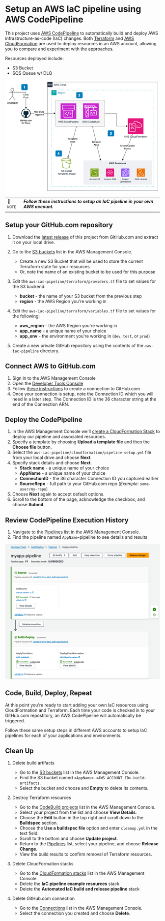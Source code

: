 # Setup an AWS IaC pipeline using AWS CodePipeline

This project uses [AWS CodePipeline](https://docs.aws.amazon.com/codepipeline/latest/userguide/welcome.html) to automatically build and deploy AWS infrastructure-as-code (IaC) changes. Both [Terraform](https://terraform.io) and [AWS CloudFormation](https://docs.aws.amazon.com/AWSCloudFormation/latest/UserGuide/Welcome.html) are used to deploy resources in an AWS account, allowing you to compare and experiment with the approaches.

Resources deployed include:
- S3 Bucket
- SQS Queue w/ DLQ

![AWS IaC Deployment Pipeline](/docs/aws-cicd-arch.png "AWS IaC Deployment Pipeline")

| | |
|-|-|
|📝 `NOTE` | _**Follow these instructions to setup an IaC pipeline in your own AWS account.**_|
| | |

## Setup your GitHub.com repository

1. Download the [latest release](https://github.com/robsable/aws-iac-pipeline/archive/refs/tags/v0.2.0.zip) of this project from GitHub.com and extract it on your local drive.
1. Go to the [S3 buckets](https://s3.console.aws.amazon.com/s3/buckets) list in the AWS Management Console.
   - Create a new S3 Bucket that will be used to store the current Terraform state for your resources
   - Or, note the name of an existing bucket to be used for this purpose
1. Edit the `aws-iac-pipeline/terraform/providers.tf` file to set values for the S3 backend:
   - **bucket** - the name of your S3 bucket from the previous step
   - **region** - the AWS Region you're working in
1. Edit the `aws-iac-pipeline/terraform/variables.tf` file to set values for the following:
   - **aws_region** - the AWS Region you're working in
   - **app_name** - a unique name of your choice
   - **app_env** - the environment you're working in (`dev`, `test`, or `prod`)

1. Create a new private GitHub repository using the contents of the `aws-iac-pipeline` directory.

## Connect AWS to GitHub.com

1. Sign in to the AWS Management Console
1. Open the [Developer Tools Console](https://console.aws.amazon.com/codesuite/settings/connections)
1. Follow [these instructions](https://docs.aws.amazon.com/dtconsole/latest/userguide/connections-create-github.html#connections-create-github-console) to create a connection to GitHub.com
1. Once your connection is setup, note the Connection ID which you will need in a later step. The Connection ID is the 36 character string at the end of the Connection ARN.

## Deploy the CodePipeline

1. In the AWS Management Console we'll [create a CloudFormation Stack](https://console.aws.amazon.com/cloudformation/home#/stacks/create) to deploy our pipeline and associated resources.
1. Specify a template by choosing **Upload a template file** and then the **Choose file** button.
1. Select the `aws-iac-pipeline/cloudformation/pipeline-setup.yml` file from your local drive and choose **Next**.
1. Specify stack details and choose **Next**.
   - **Stack name** - a unique name of your choice
   - **AppName** - a unique name of your choice
   - **ConnectionID** - the 36 character Connection ID you captured earlier
   - **SourceRepo** - full path to your GitHub.com repo (*Example*: `some-user/my-repo`)
1. Choose **Next** again to accept default options.
1. Scroll to the bottom of the page, acknowledge the checkbox, and choose **Submit**.

## Review CodePipeline Execution History

1. Navigate to the [Pipelines](https://console.aws.amazon.com/codesuite/codepipeline/pipelines) list in the AWS Management Console.
1. Find the pipeline named `AppName`-pipeline to see details and results

![AWS CodePipeline](/docs/testapp-pipeline.png "AWS CodePipeline")

## Code, Build, Deploy, Repeat

At this point you're ready to start adding your own IaC resources using CloudFormation and Terraform. Each time your code is checked in to your GitHub.com repostitory, an AWS CodePipeline will automatically be triggered.

Follow these same setup steps in different AWS accounts to setup IaC pipelines for each of your applications and environments.

## Clean Up

1. Delete build artifacts
   - Go to the [S3 buckets](https://s3.console.aws.amazon.com/s3/buckets) list in the AWS Management Console.
   - Find the S3 bucket named `<AppName>-<AWS_ACCOUNT_ID>-build-artifacts`.
   - Select the bucket and choose and **Empty** to delete its contents.

1. Destroy Terraform resources
   - Go to the [CodeBuild projects](https://us-east-1.console.aws.amazon.com/codesuite/codebuild/projects) list in the AWS Management Console.
   - Select your project from the list and choose **View Details**.
   - Choose the **Edit** button in the top right and scroll down to the **Buildspec** section.
   - Choose the **Use a buildspec file** option and enter `cleanup.yml` in the text field.
   - Scroll to the bottom and choose **Update project**.
   - Return to the [Pipelines](https://console.aws.amazon.com/codesuite/codepipeline/pipelines) list, select your pipeline, and choose **Release Change**.
   - View the build results to confirm removal of Terraform resources. 

1. Delete CloudFormation stacks
   - Go to the [CloudFormation stacks](https://console.aws.amazon.com/cloudformation/home#/stacks/) list in the AWS Management Console.
   - Delete the **IaC pipeline example resources** stack
   - Delete the **Automated IaC build and release pipeline** stack

1. Delete GitHub.com connection
   - Go to the [Connections](https://console.aws.amazon.com/codesuite/settings/connections) list in the AWS Management Console.
   - Select the connection you created and choose **Delete**.
